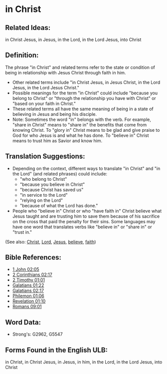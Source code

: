 # in Christ

## Related Ideas:

in Christ Jesus, in Jesus, in the Lord, in the Lord Jesus, into Christ

## Definition:

The phrase "in Christ" and related terms refer to the state or condition of being in relationship with Jesus Christ through faith in him.

* Other related terms include "in Christ Jesus, in Jesus Christ, in the Lord Jesus, in the Lord Jesus Christ."
* Possible meanings for the term "in Christ" could include "because you belong to Christ" or "through the relationship you have with Christ" or "based on your faith in Christ."
* These related terms all have the same meaning of being in a state of believing in Jesus and being his disciple.
* Note: Sometimes the word "in" belongs with the verb. For example, "share in Christ" means to "share in" the benefits that come from knowing Christ. To "glory in" Christ means to be glad and give praise to God for who Jesus is and what he has done. To "believe in" Christ means to trust him as Savior and know him.

## Translation Suggestions:

* Depending on the context, different ways to translate "in Christ" and "in the Lord" (and related phrases) could include:
  * "who belong to Christ"
  * "because you believe in Christ"
  * "because Christ has saved us"
  * "in service to the Lord"
  * "relying on the Lord"
  * "because of what the Lord has done."
* People who "believe in" Christ or who "have faith in" Christ believe what Jesus taught and are trusting him to save them because of his sacrifice on the cross that paid the penalty for their sins. Some languages may have one word that translates verbs like "believe in" or "share in" or "trust in."

(See also: [Christ](../kt/christ.md), [Lord](../kt/lord.md), [Jesus](../kt/jesus.md), [believe](../kt/believe.md), [faith](../kt/faith.md))

## Bible References:

* [1 John 02:05](rc://en/tn/help/1jn/02/05)
* [2 Corinthians 02:17](rc://en/tn/help/2co/02/17)
* [2 Timothy 01:01](rc://en/tn/help/2ti/01/01)
* [Galatians 01:22](rc://en/tn/help/gal/01/22)
* [Galatians 02:17](rc://en/tn/help/gal/02/17)
* [Philemon 01:06](rc://en/tn/help/phm/01/06)
* [Revelation 01:10](rc://en/tn/help/rev/01/10)
* [Romans 09:01](rc://en/tn/help/rom/09/01)

## Word Data:

* Strong's: G2962, G5547

## Forms Found in the English ULB:

in Christ, in Christ Jesus, in Jesus, in him, in the Lord, in the Lord Jesus, into Christ
